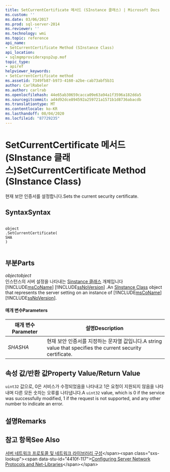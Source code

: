 ```yaml
---
title: SetCurrentCertificate 메서드 (SInstance 클래스) | Microsoft Docs
ms.custom: ''
ms.date: 03/06/2017
ms.prod: sql-server-2014
ms.reviewer: ''
ms.technology: wmi
ms.topic: reference
api_name:
- SetCurrentCertificate Method (SInstance Class)
api_location:
- sqlmgmproviderxpsp2up.mof
topic_type:
- apiref
helpviewer_keywords:
- SetCurrentCertificate method
ms.assetid: 7349fb87-b973-4160-a2be-cab73abf5b31
author: CarlRabeler
ms.author: carlrab
ms.openlocfilehash: 44e65ab30659cacca09e63a94a1f3596a182dda5
ms.sourcegitcommit: ad4d92dce894592a259721a1571b1d8736abacdb
ms.translationtype: MT
ms.contentlocale: ko-KR
ms.lasthandoff: 08/04/2020
ms.locfileid: "87729235"
---
```

# <a name="setcurrentcertificate-method-sinstance-class"></a><span data-ttu-id="4410f-102">SetCurrentCertificate 메서드(SInstance 클래스)</span><span class="sxs-lookup"><span data-stu-id="4410f-102">SetCurrentCertificate Method (SInstance Class)</span></span>
  <span data-ttu-id="4410f-103">현재 보안 인증서를 설정합니다.</span><span class="sxs-lookup"><span data-stu-id="4410f-103">Sets the current security certificate.</span></span>  
  
## <a name="syntax"></a><span data-ttu-id="4410f-104">Syntax</span><span class="sxs-lookup"><span data-stu-id="4410f-104">Syntax</span></span>  
  
```  
  
object  
.SetCurrentCertificate(  
SHA  
)  
  
```  
  
## <a name="parts"></a><span data-ttu-id="4410f-105">부분</span><span class="sxs-lookup"><span data-stu-id="4410f-105">Parts</span></span>  
 <span data-ttu-id="4410f-106">*object*</span><span class="sxs-lookup"><span data-stu-id="4410f-106">*object*</span></span>  
 <span data-ttu-id="4410f-107">인스턴스의 서버 설정을 나타내는 [Sinstance 클래스](sinstance-class.md) 개체입니다 [!INCLUDE[msCoName](../../../includes/msconame-md.md)] [!INCLUDE[ssNoVersion](../../../includes/ssnoversion-md.md)] .</span><span class="sxs-lookup"><span data-stu-id="4410f-107">An [SInstance Class](sinstance-class.md) object that represents the server setting on an instance of [!INCLUDE[msCoName](../../../includes/msconame-md.md)] [!INCLUDE[ssNoVersion](../../../includes/ssnoversion-md.md)].</span></span>  
  
#### <a name="parameters"></a><span data-ttu-id="4410f-108">매개 변수</span><span class="sxs-lookup"><span data-stu-id="4410f-108">Parameters</span></span>  
  
|<span data-ttu-id="4410f-109">매개 변수</span><span class="sxs-lookup"><span data-stu-id="4410f-109">Parameter</span></span>|<span data-ttu-id="4410f-110">설명</span><span class="sxs-lookup"><span data-stu-id="4410f-110">Description</span></span>|  
|---------------|-----------------|  
|<span data-ttu-id="4410f-111">*SHA*</span><span class="sxs-lookup"><span data-stu-id="4410f-111">*SHA*</span></span>|<span data-ttu-id="4410f-112">현재 보안 인증서를 지정하는 문자열 값입니다.</span><span class="sxs-lookup"><span data-stu-id="4410f-112">A string value that specifies the current security certificate.</span></span>|  
  
## <a name="property-valuereturn-value"></a><span data-ttu-id="4410f-113">속성 값/반환 값</span><span class="sxs-lookup"><span data-stu-id="4410f-113">Property Value/Return Value</span></span>  
 <span data-ttu-id="4410f-114">`uint32` 값으로, 0은 서비스가 수정되었음을 나타내고 1은 요청이 지원되지 않음을 나타내며 다른 모든 숫자는 오류를 나타냅니다.</span><span class="sxs-lookup"><span data-stu-id="4410f-114">A `uint32` value, which is 0 if the service was successfully modified, 1 if the request is not supported, and any other number to indicate an error.</span></span>  
  
## <a name="remarks"></a><span data-ttu-id="4410f-115">설명</span><span class="sxs-lookup"><span data-stu-id="4410f-115">Remarks</span></span>  
  
## <a name="see-also"></a><span data-ttu-id="4410f-116">참고 항목</span><span class="sxs-lookup"><span data-stu-id="4410f-116">See Also</span></span>  
 <span data-ttu-id="4410f-117">[서버 네트워크 프로토콜 및 네트워크 라이브러리 구성](https://msdn.microsoft.com/library/ms177485\(v=sql.100\).aspx)</span><span class="sxs-lookup"><span data-stu-id="4410f-117">[Configuring Server Network Protocols and Net-Libraries](https://msdn.microsoft.com/library/ms177485\(v=sql.100\).aspx)</span></span>  
  
  
